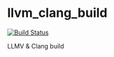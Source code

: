 # llvm_clang_build
[![Build Status](https://monamimani.visualstudio.com/llvm_clang_build/_apis/build/status/llvm_clang%20yml)](https://monamimani.visualstudio.com/llvm_clang_build/_build/latest?definitionId=8)

LLMV & Clang build
